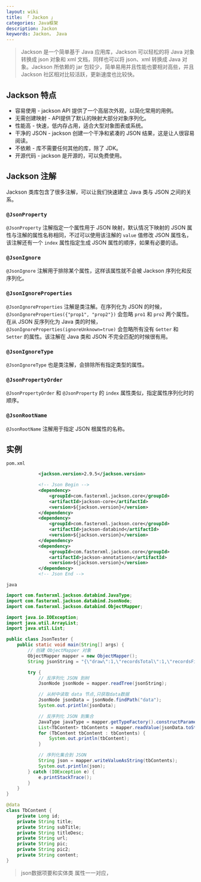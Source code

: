 ```yaml
---
layout: wiki
title: 「 Jackon 」
categories: Java框架
description: Jackon
keywords: Jackon， Java
---
```


> Jackson 是一个简单基于 Java 应用库，Jackson 可以轻松的将 Java 对象转换成 json 对象和 xml 文档，同样也可以将 json、xml 转换成 Java 对象。Jackson 所依赖的 jar 包较少，简单易用并且性能也要相对高些，并且 Jackson 社区相对比较活跃，更新速度也比较快。

## Jackson 特点

- 容易使用 - jackson API 提供了一个高层次外观，以简化常用的用例。
- 无需创建映射 - API提供了默认的映射大部分对象序列化。
- 性能高 - 快速，低内存占用，适合大型对象图表或系统。
- 干净的 JSON - jackson 创建一个干净和紧凑的 JSON 结果，这是让人很容易阅读。
- 不依赖 - 库不需要任何其他的库，除了 JDK。
- 开源代码 - jackson 是开源的，可以免费使用。

## Jackson 注解

Jackson 类库包含了很多注解，可以让我们快速建立 Java 类与 JSON 之间的关系。

### `@JsonProperty`

`@JsonProperty` 注解指定一个属性用于 JSON 映射，默认情况下映射的 JSON 属性与注解的属性名称相同，不过可以使用该注解的 `value` 值修改 JSON 属性名，该注解还有一个 `index` 属性指定生成 JSON 属性的顺序，如果有必要的话。

### `@JsonIgnore`

`@JsonIgnore` 注解用于排除某个属性，这样该属性就不会被 Jackson 序列化和反序列化。

### `@JsonIgnoreProperties`

`@JsonIgnoreProperties` 注解是类注解。在序列化为 JSON 的时候，`@JsonIgnoreProperties({"prop1", "prop2"})` 会忽略 `pro1` 和 `pro2` 两个属性。在从 JSON 反序列化为 Java 类的时候，`@JsonIgnoreProperties(ignoreUnknown=true)` 会忽略所有没有 `Getter` 和 `Setter` 的属性。该注解在 Java 类和 JSON 不完全匹配的时候很有用。

### `@JsonIgnoreType`

`@JsonIgnoreType` 也是类注解，会排除所有指定类型的属性。

### `@JsonPropertyOrder`

`@JsonPropertyOrder` 和 `@JsonProperty` 的 `index` 属性类似，指定属性序列化时的顺序。

### `@JsonRootName`

`@JsonRootName` 注解用于指定 JSON 根属性的名称。



## 实例

`pom.xml`

~~~xml
	        <jackson.version>2.9.5</jackson.version>

			<!-- Json Begin -->
            <dependency>
                <groupId>com.fasterxml.jackson.core</groupId>
                <artifactId>jackson-core</artifactId>
                <version>${jackson.version}</version>
            </dependency>
            <dependency>
                <groupId>com.fasterxml.jackson.core</groupId>
                <artifactId>jackson-databind</artifactId>
                <version>${jackson.version}</version>
            </dependency>
            <dependency>
                <groupId>com.fasterxml.jackson.core</groupId>
                <artifactId>jackson-annotations</artifactId>
                <version>${jackson.version}</version>
            </dependency>
            <!-- Json End -->
~~~

`java`

~~~java
import com.fasterxml.jackson.databind.JavaType;
import com.fasterxml.jackson.databind.JsonNode;
import com.fasterxml.jackson.databind.ObjectMapper;

import java.io.IOException;
import java.util.ArrayList;
import java.util.List;

public class JsonTester {
    public static void main(String[] args) {
        // 创建 ObjectMapper 对象
        ObjectMapper mapper = new ObjectMapper();
        String jsonString = "{\"draw\":1,\"recordsTotal\":1,\"recordsFiltered\":1,\"data\":[{\"id\":33,\"title\":\"ad1\",\"subTitle\":\"ad1\",\"titleDesc\":\"ad1\",\"url\":\"https://sale.jd.com/act/XkCzhoisOMSW.html\",\"pic\":\"https://m.360buyimg.com/babel/jfs/t20164/187/1771326168/92964/b42fade7/5b359ab2N93be3a65.jpg\",\"pic2\":\"\",\"content\":\"<p><br></p>\"}],\"error\":null}";

        try {
            // 反序列化 JSON 到树
            JsonNode jsonNode = mapper.readTree(jsonString);

            // 从树中读取 data 节点,只获取data数据
            JsonNode jsonData = jsonNode.findPath("data");
            System.out.println(jsonData);

            // 反序列化 JSON 到集合
            JavaType javaType = mapper.getTypeFactory().constructParametricType(ArrayList.class, TbContent.class);
            List<TbContent> tbContents = mapper.readValue(jsonData.toString(), javaType);
            for (TbContent tbContent : tbContents) {
                System.out.println(tbContent);
            }

            // 序列化集合到 JSON
            String json = mapper.writeValueAsString(tbContents);
            System.out.println(json);
        } catch (IOException e) {
            e.printStackTrace();
        }
    }
}

@data
class TbContent {
    private Long id;
    private String title;
    private String subTitle;
    private String titleDesc;
    private String url;
    private String pic;
    private String pic2;
    private String content;
}
~~~

> json数据项要和实体类 属性一一对应，